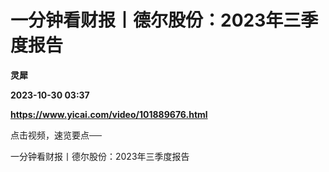 # 一分钟看财报丨德尔股份：2023年三季度报告
**灵犀**

**2023-10-30 03:37**

**https://www.yicai.com/video/101889676.html**

点击视频，速览要点──

一分钟看财报丨德尔股份：2023年三季度报告